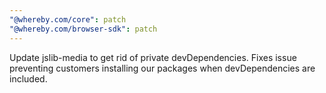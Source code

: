 ```yaml
---
"@whereby.com/core": patch
"@whereby.com/browser-sdk": patch
---
```


Update jslib-media to get rid of private devDependencies. Fixes issue preventing
customers installing our packages when devDependencies are included.
